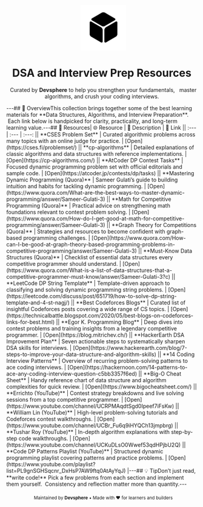 <p align="center">  <img src="https://raw.githubusercontent.com/0xDevSphere/devsphere-website/refs/heads/main/public/devsphereLogo.png" alt="Devsphere Logo" width="120" /></p><h1 align="center">DSA and Interview Prep Resources</h1><p align="center">  Curated by <strong>Devsphere</strong> to help you strengthen your fundamentals,   master algorithms, and crush your coding interviews.</p>---## 📘 OverviewThis collection brings together some of the best learning materials for **Data Structures, Algorithms, and Interview Preparation**.  Each link below is handpicked for clarity, practicality, and long-term learning value.---## 🔗 Resources| 🌐 Resource | 🧩 Description | 🔗 Link || :--- | :--- | :---: || **CSES Problem Set** | Curated algorithmic problems across many topics with an online judge for practice. | [Open](https://cses.fi/problemset/) || **cp-algorithms** | Detailed explanations of classic algorithms and data structures with reference implementations. | [Open](https://cp-algorithms.com/) || **AtCoder DP Contest Tasks** | Focused dynamic programming problem set with official editorials and sample code. | [Open](https://atcoder.jp/contests/dp/tasks) || **Mastering Dynamic Programming (Quora)** | Sameer Gulati’s guide to building intuition and habits for tackling dynamic programming. | [Open](https://www.quora.com/What-are-the-best-ways-to-master-dynamic-programming/answer/Sameer-Gulati-3) || **Math for Competitive Programming (Quora)** | Practical advice on strengthening math foundations relevant to contest problem solving. | [Open](https://www.quora.com/How-do-I-get-good-at-math-for-competitive-programming/answer/Sameer-Gulati-3) || **Graph Theory for Competitions (Quora)** | Strategies and resources to become confident with graph-based programming challenges. | [Open](https://www.quora.com/How-can-I-be-good-at-graph-theory-based-programming-problems-in-competitive-programming/answer/Sameer-Gulati-3) || **Must-Know Data Structures (Quora)** | Checklist of essential data structures every competitive programmer should understand. | [Open](https://www.quora.com/What-is-a-list-of-data-structures-that-a-competitive-programmer-must-know/answer/Sameer-Gulati-3?c) || **LeetCode DP String Template** | Template-driven approach to classifying and solving dynamic programming string problems. | [Open](https://leetcode.com/discuss/post/651719/how-to-solve-dp-string-template-and-4-st-nagj/) || **Best Codeforces Blogs** | Curated list of insightful Codeforces posts covering a wide range of CS topics. | [Open](https://technicalbattle.blogspot.com/2020/05/best-blogs-on-codeforces-links-for-best.html) || **Egor K. Programming Blog** | Deep dives into contest problems and training insights from a legendary competitive programmer. | [Open](https://blog.mitrichev.ch/) || **HackerEarth DSA Improvement Plan** | Seven actionable steps to systematically sharpen DSA skills for interviews. | [Open](https://www.hackerearth.com/blog/7-steps-to-improve-your-data-structure-and-algorithm-skills) || **14 Coding Interview Patterns** | Overview of recurring problem-solving patterns to ace coding interviews. | [Open](https://hackernoon.com/14-patterns-to-ace-any-coding-interview-question-c5bb3357f6ed) || **Big-O Cheat Sheet** | Handy reference chart of data structure and algorithm complexities for quick review. | [Open](https://www.bigocheatsheet.com/) || **Errichto (YouTube)** | Contest strategy breakdowns and live solving sessions from a top competitive programmer. | [Open](https://www.youtube.com/channel/UCRPMAqdtSgd0Ipeef7iFsKw) || **William Lin (YouTube)** | High-level problem-solving tutorials and Codeforces contest walkthroughs. | [Open](https://www.youtube.com/channel/UCBr_Fu6q9iHYQCh13jmpbrg) || **Tushar Roy (YouTube)** | In-depth algorithm explanations with step-by-step code walkthroughs. | [Open](https://www.youtube.com/channel/UCKuDLsO0Wwef53qdHPjbU2Q) || **Code DP Patterns Playlist (YouTube)** | Structured dynamic programming playlist covering patterns and practice problems. | [Open](https://www.youtube.com/playlist?list=PL9gnSGHSqcnr_DxHsP7AW9ftq0AtAyYqJ) |---## 💡 TipDon’t just read, **write code!** Pick a few problems from each section and implement them yourself.  Consistency and reflection matter more than quantity.---<p align="center">  <sub>Maintained by <strong>Devsphere</strong> • Made with ❤️ for learners and builders</sub></p>